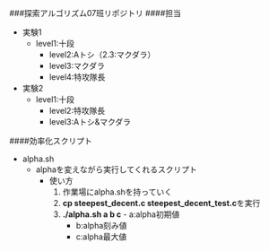 ###探索アルゴリズム07班リポジトリ
####担当
+ 実験1
  - level1:十段
	- level2:Aトシ（2.3:マクダラ）
	- level3:マクダラ
	- level4:特攻隊長
+ 実験2
  - level1:十段
	- level2:特攻隊長
	- level3:Aトシ&マクダラ

####効率化スクリプト
+ alpha.sh
  - alphaを変えながら実行してくれるスクリプト
	- 使い方
	  1. 作業場にalpha.shを持っていく
		1. **cp steepest_decent.c steepest_decent_test.c**を実行
		1. **./alpha.sh a b c**
		  - a:alpha初期値
			- b:alpha刻み値
			- c:alpha最大値
